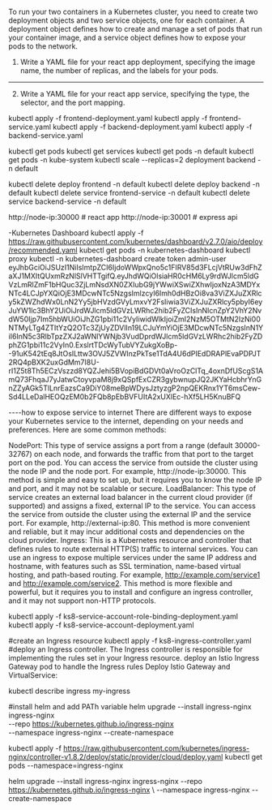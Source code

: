 To run your two containers in a Kubernetes cluster, you need to create two deployment objects and two service objects, one for each container. A deployment object defines how to create and manage a set of pods that run your container image, and a service object defines how to expose your pods to the network.

1. Write a YAML file for your react app deployment, specifying the image name, the number of replicas, and the labels for your pods. 
---
2. Write a YAML file for your react app service, specifying the type, the selector, and the port mapping. 

kubectl apply -f frontend-deployment.yaml
kubectl apply -f frontend-service.yaml
kubectl apply -f backend-deployment.yaml
kubectl apply -f backend-service.yaml

kubectl get pods
kubectl get services
kubectl get pods -n default
kubectl get pods -n kube-system
kubectl scale --replicas=2 deployment backend -n default

kubectl delete deploy frontend -n default
kubectl delete deploy backend -n default
kubectl delete service frontend-service -n default
kubectl delete service backend-service -n default

http://node-ip:30000 # react app
http://node-ip:30001 # express api

-Kubernetes Dashboard
kubectl apply -f https://raw.githubusercontent.com/kubernetes/dashboard/v2.7.0/aio/deploy/recommended.yaml
kubectl get pods -n kubernetes-dashboard
kubectl proxy
kubectl -n kubernetes-dashboard create token admin-user
eyJhbGciOiJSUzI1NiIsImtpZCI6IjdoWWpxQno5c1FIRV85d3FLcjVtRUw3dFhZaXJ1MXItQUxmRzNlSlVHTTgifQ.eyJhdWQiOlsiaHR0cHM6Ly9rdWJlcm5ldGVzLmRlZmF1bHQuc3ZjLmNsdXN0ZXIubG9jYWwiXSwiZXhwIjoxNzA3MDYxNTc4LCJpYXQiOjE3MDcwNTc5NzgsImlzcyI6Imh0dHBzOi8va3ViZXJuZXRlcy5kZWZhdWx0LnN2Yy5jbHVzdGVyLmxvY2FsIiwia3ViZXJuZXRlcy5pbyI6eyJuYW1lc3BhY2UiOiJrdWJlcm5ldGVzLWRhc2hib2FyZCIsInNlcnZpY2VhY2NvdW50Ijp7Im5hbWUiOiJhZG1pbi11c2VyIiwidWlkIjoiZmI2NzM5OTMtN2IzNi00NTMyLTg4ZTItYzQ2OTc3ZjUyZDVlIn19LCJuYmYiOjE3MDcwNTc5NzgsInN1YiI6InN5c3RlbTpzZXJ2aWNlYWNjb3VudDprdWJlcm5ldGVzLWRhc2hib2FyZDphZG1pbi11c2VyIn0.ExslrtTDcWyTubVYZukgXoBp--91uK542tEq8JtOsILttw3OVJ5ZVWInzPkTse1TdA4U6dPIEdDRAPlEvaPDPJT2RQ4pBXK2uxGdMm7I8U-rI1Z5t8Th5ECzVszzd8YQZJehi5BVopiBdGDVt0aVroOzClTq_4oxnDfUScgS1AmQ73FhqaJ7yJatwCtoyvpaM8j9xQSpfExCZR3gybwnupJQ2JKYaHcbhrYnGnZZyAGk5TlLnrEazsCa9DiY08meBpWDysJztyzgP2npQEKRnx1YT6msCew-Sd4LLeDalHEOQzEM0b2FQb8pEbBVFUItA2xUXlEc-hXf5LH5KnuBFQ

----how to expose service to internet
There are different ways to expose your Kubernetes service to the internet, depending on your needs and preferences. Here are some common methods:

NodePort: This type of service assigns a port from a range (default 30000-32767) on each node, and forwards the traffic from that port to the target port on the pod. You can access the service from outside the cluster using the node IP and the node port. For example, http://node-ip:30000. This method is simple and easy to set up, but it requires you to know the node IP and port, and it may not be scalable or secure.
LoadBalancer: This type of service creates an external load balancer in the current cloud provider (if supported) and assigns a fixed, external IP to the service. You can access the service from outside the cluster using the external IP and the service port. For example, http://external-ip:80. This method is more convenient and reliable, but it may incur additional costs and dependencies on the cloud provider.
Ingress: This is a Kubernetes resource and controller that defines rules to route external HTTP(S) traffic to internal services. You can use an ingress to expose multiple services under the same IP address and hostname, with features such as SSL termination, name-based virtual hosting, and path-based routing. For example, http://example.com/service1 and http://example.com/service2. This method is more flexible and powerful, but it requires you to install and configure an ingress controller, and it may not support non-HTTP protocols.


kubectl apply -f ks8-service-account-role-binding-deployment.yaml
kubectl apply -f ks8-service-account-deployment.yaml


#create an Ingress resource
    kubectl apply -f ks8-ingress-controller.yaml
#deploy an Ingress controller. The Ingress controller is responsible for implementing the rules set in your Ingress resource.
 deploy an Istio Ingress Gateway pod to handle the Ingress rules
    Deploy Istio Gateway and VirtualService:

kubectl describe ingress my-ingress

#install helm and add PATh variable
helm upgrade --install ingress-nginx ingress-nginx \
  --repo https://kubernetes.github.io/ingress-nginx \
  --namespace ingress-nginx --create-namespace

kubectl apply -f https://raw.githubusercontent.com/kubernetes/ingress-nginx/controller-v1.8.2/deploy/static/provider/cloud/deploy.yaml
kubectl get pods --namespace=ingress-nginx

helm upgrade --install ingress-nginx ingress-nginx --repo https://kubernetes.github.io/ingress-nginx \ --namespace ingress-nginx --create-namespace
